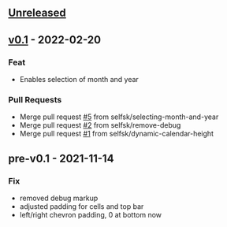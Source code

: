 <a name="unreleased"></a>
## [Unreleased]


<a name="v0.1"></a>
## [v0.1] - 2022-02-20
### Feat
- Enables selection of month and year

### Pull Requests
- Merge pull request [#5](https://github.com/selfsk/DeadSimpleCalendar/issues/5) from selfsk/selecting-month-and-year
- Merge pull request [#2](https://github.com/selfsk/DeadSimpleCalendar/issues/2) from selfsk/remove-debug
- Merge pull request [#1](https://github.com/selfsk/DeadSimpleCalendar/issues/1) from selfsk/dynamic-calendar-height


<a name="pre-v0.1"></a>
## pre-v0.1 - 2021-11-14
### Fix
- removed debug markup
- adjusted padding for cells and top bar
- left/right chevron padding, 0 at bottom now


[Unreleased]: https://github.com/selfsk/DeadSimpleCalendar/compare/v0.1...HEAD
[v0.1]: https://github.com/selfsk/DeadSimpleCalendar/compare/pre-v0.1...v0.1

